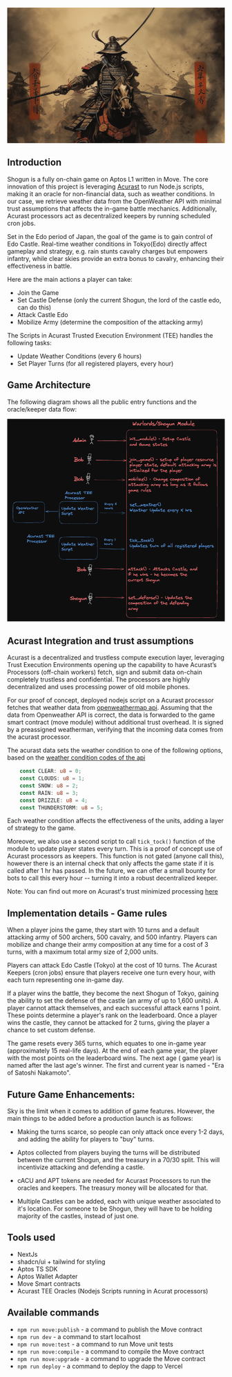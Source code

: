 ![alt text](images/cover.png)

## Introduction  

Shogun is a fully on-chain game on Aptos L1 written in Move. The core innovation of this project is leveraging [Acurast](https://docs.acurast.com) to run Node.js scripts, making it an oracle for non-financial data, such as weather conditions. In our case, we retrieve weather data from the OpenWeather API with minimal trust assumptions that affects the in-game battle mechanics. Additionally, Acurast processors act as decentralized keepers by running scheduled cron jobs.

Set in the Edo period of Japan, the goal of the game is to gain control of Edo Castle. Real-time weather conditions in Tokyo(Edo) directly affect gameplay and strategy, e.g. rain stunts cavalry charges but empowers infantry, while clear skies provide an extra bonus to cavalry, enhancing their effectiveness in battle.

Here are the main actions a player can take:

* Join the Game
* Set Castle Defense (only the current Shogun, the lord of the castle edo, can do this)
* Attack Castle Edo 
* Mobilize Army (determine the composition of the attacking army)

The Scripts in Acurast Trusted Execution Environment (TEE) handles the following tasks:

* Update Weather Conditions (every 6 hours)
* Set Player Turns (for all registered players, every hour)

## Game Architecture

The following diagram shows all the public entry functions and the oracle/keeper data flow: 

![alt text](images/architecture.png)

## Acurast Integration and trust assumptions

Acurast is a decentralized and trustless compute execution layer, leveraging Trust Execution Environments opening up the capability to have Acurast’s Processors (off-chain workers) fetch, sign and submit data on-chain completely trustless and confidential. The processors are highly decentralized and uses processing power of old mobile phones. 

For our proof of concept, deployed nodejs script on a Acurast processor fetches that weather data from [openweathermap api](https://openweathermap.org/current). Assuming that the data from Openweather API is correct, the data is forwarded to the game smart contract (move module) without additional trust overhead. It is signed by a preassigned weatherman, verifying that the incoming data comes from the acurast processor. 

The acurast data sets the weather condition to one of the following options, based on the [weather condition codes of the api](https://openweathermap.org/weather-conditions)

```rust
    const CLEAR: u8 = 0;
    const CLOUDS: u8 = 1;
    const SNOW: u8 = 2;
    const RAIN: u8 = 3;
    const DRIZZLE: u8 = 4;
    const THUNDERSTORM: u8 = 5;
```
Each weather condition affects the effectiveness of the units, adding a layer of strategy to the game. 

Moreover, we also use a second script to call `tick_tock()` function of the module to update player states every turn. This is a proof of concept use of Acurast processors as keepers. This function is not gated (anyone call this), however there is an internal check that only affects the game state if it is called after 1 hr has passed. In the future, we can offer a small bounty for bots to call this every hour -- turning it into a robust decentralized keeper.

Note: You can find out more on Acurast's trust minimized processing [here](https://docs.acurast.com/acurast-protocol/architecture/end-to-end/)

## Implementation details - Game rules

When a player joins the game, they start with 10 turns and a default attacking army of 500 archers, 500 cavalry, and 500 infantry. Players can mobilize and change their army composition at any time for a cost of 3 turns, with a maximum total army size of 2,000 units.

Players can attack Edo Castle (Tokyo) at the cost of 10 turns. The Acurast Keepers (cron jobs) ensure that players receive one turn every hour, with each turn representing one in-game day.

If a player wins the battle, they become the next Shogun of Tokyo, gaining the ability to set the defense of the castle (an army of up to 1,600 units). A player cannot attack themselves, and each successful attack earns 1 point. These points determine a player's rank on the leaderboard. Once a player wins the castle, they cannot be attacked for 2 turns, giving the player a chance to set custom defense.

The game resets every 365 turns, which equates to one in-game year (approximately 15 real-life days). At the end of each game year, the player with the most points on the leaderboard wins. The next age ( game year) is named after the last age's winner. The first and current year is named - "Era of Satoshi Nakamoto".


## Future Game Enhancements:

Sky is the limit when it comes to addition of game features. However, the main things to be added before a production launch is as follows: 

* Making the turns scarce, so people can only attack once every 1-2 days, and adding the ability for players to "buy" turns. 

* Aptos collected from players buying the turns will be distributed between the current Shogun, and the treasury in a 70/30 split. This will incentivize attacking and defending a castle. 

* cACU and APT tokens are needed for Acurast Processors to run the oracles and keepers. The treasury money will be allocated for that.

* Multiple Castles can be added, each with unique weather associated to it's location. For someone to be Shogun, they will have to be holding majority of the castles, instead of just one.

## Tools used

- NextJs
- shadcn/ui + tailwind for styling
- Aptos TS SDK
- Aptos Wallet Adapter
- Move Smart contracts 
- Acurast TEE Oracles (Nodejs Scripts running in Acurat processors)

## Available commands

- `npm run move:publish` - a command to publish the Move contract
- `npm run dev` - a command to start localhost 
- `npm run move:test` - a command to run Move unit tests
- `npm run move:compile` - a command to compile the Move contract
- `npm run move:upgrade` - a command to upgrade the Move contract
- `npm run deploy` - a command to deploy the dapp to Vercel
